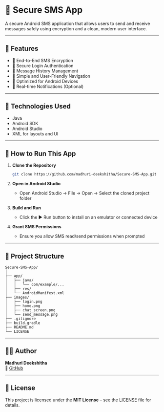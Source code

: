 
# 📱 Secure SMS App

A secure Android SMS application that allows users to send and receive messages safely using encryption and a clean, modern user interface.

---

## 🚀 Features

- 🔐 End-to-End SMS Encryption
- 👤 Secure Login Authentication
- 💬 Message History Management
- 🧭 Simple and User-Friendly Navigation
- 📱 Optimized for Android Devices
- 📡 Real-time Notifications (Optional)

---

## 🧪 Technologies Used

- Java
- Android SDK
- Android Studio
- XML for layouts and UI

---

## 🧭 How to Run This App

1. **Clone the Repository**
   ```bash
   git clone https://github.com/madhuri-deekshitha/Secure-SMS-App.git
   ```

2. **Open in Android Studio**
   - Open Android Studio → File → Open → Select the cloned project folder

3. **Build and Run**
   - Click the ▶️ Run button to install on an emulator or connected device

4. **Grant SMS Permissions**
   - Ensure you allow SMS read/send permissions when prompted


---

## 📁 Project Structure

```
Secure-SMS-App/
│
├── app/
│   ├── java/
│   │   └── com/example/...
│   ├── res/
│   └── AndroidManifest.xml
├── images/
│   ├── login.png
│   ├── home.png
│   ├── chat_screen.png
│   └── send_message.png
├── .gitignore
├── build.gradle
├── README.md
└── LICENSE
```

---

## 🙋‍♀️ Author

**Madhuri Deekshitha**  
🔗 [GitHub](https://github.com/madhuri-deekshitha)

---

## 📄 License

This project is licensed under the **MIT License** – see the [LICENSE](LICENSE) file for details.
